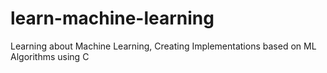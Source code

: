 # learn-machine-learning
Learning about Machine Learning, Creating Implementations based on ML Algorithms using C
